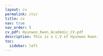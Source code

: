 ```yaml
---
layout: cv
permalink: /cv/
title: cv
nav: true
nav_order: 5
cv_pdf: Hyunwoo_Kwon_Academic_CV.pdf
description: This is a C.V of Hyunwoo Kwon.
toc:
  sidebar: left
---
```

